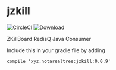 # jzkill
[![CircleCI](https://circleci.com/gh/NotARealTree/jzkill.svg?style=svg)](https://circleci.com/gh/NotARealTree/jzkill) [ ![Download](https://api.bintray.com/packages/notarealtree/jzkill/jzkill/images/download.svg) ](https://bintray.com/notarealtree/jzkill/jzkill/_latestVersion)

ZKillBoard RedisQ Java Consumer

Include this in your gradle file by adding
```
compile 'xyz.notarealtree:jzkill:0.0.9'
```